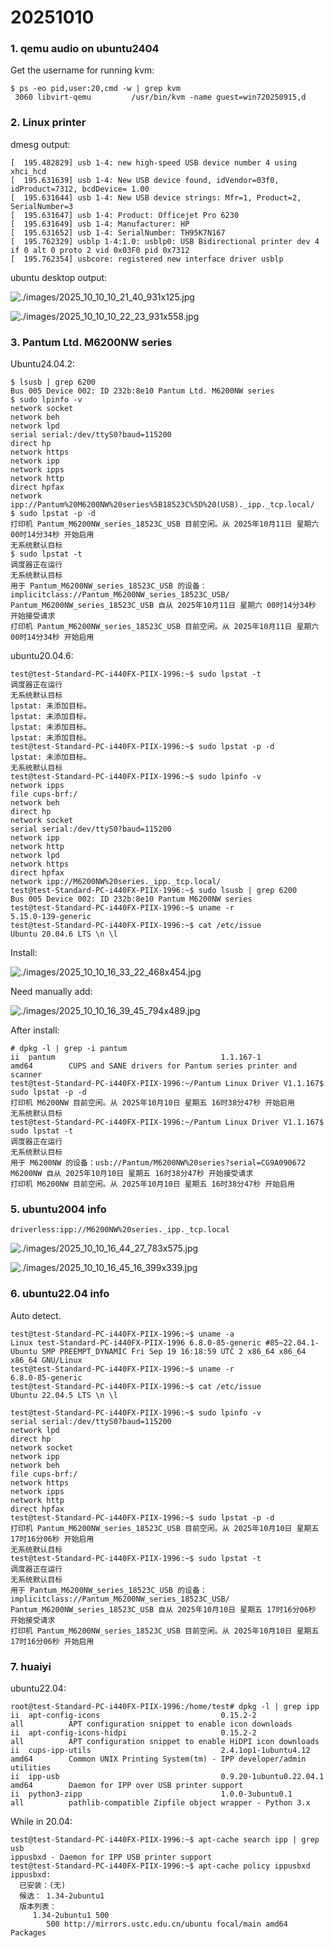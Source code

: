 # 20251010
### 1. qemu audio on ubuntu2404
Get the username for running kvm:     

```
$ ps -eo pid,user:20,cmd -w | grep kvm
 3060 libvirt-qemu         /usr/bin/kvm -name guest=win720250915,d
```
### 2. Linux printer
dmesg output:     

```
[  195.482829] usb 1-4: new high-speed USB device number 4 using xhci_hcd
[  195.631639] usb 1-4: New USB device found, idVendor=03f0, idProduct=7312, bcdDevice= 1.00
[  195.631644] usb 1-4: New USB device strings: Mfr=1, Product=2, SerialNumber=3
[  195.631647] usb 1-4: Product: Officejet Pro 6230
[  195.631649] usb 1-4: Manufacturer: HP
[  195.631652] usb 1-4: SerialNumber: TH95K7N167
[  195.762329] usblp 1-4:1.0: usblp0: USB Bidirectional printer dev 4 if 0 alt 0 proto 2 vid 0x03F0 pid 0x7312
[  195.762354] usbcore: registered new interface driver usblp
```
ubuntu desktop output:    

![./images/2025_10_10_10_21_40_931x125.jpg](./images/2025_10_10_10_21_40_931x125.jpg)

![./images/2025_10_10_10_22_23_931x558.jpg](./images/2025_10_10_10_22_23_931x558.jpg)

### 3. Pantum Ltd. M6200NW series
Ubuntu24.04.2:     

```
$ lsusb | grep 6200
Bus 005 Device 002: ID 232b:8e10 Pantum Ltd. M6200NW series
$ sudo lpinfo -v
network socket
network beh
network lpd
serial serial:/dev/ttyS0?baud=115200
direct hp
network https
network ipp
network ipps
network http
direct hpfax
network ipp://Pantum%20M6200NW%20series%5B18523C%5D%20(USB)._ipp._tcp.local/
$ sudo lpstat -p -d
打印机 Pantum_M6200NW_series_18523C_USB 目前空闲。从 2025年10月11日 星期六 00时14分34秒 开始启用
无系统默认目标
$ sudo lpstat -t
调度器正在运行
无系统默认目标
用于 Pantum_M6200NW_series_18523C_USB 的设备：implicitclass://Pantum_M6200NW_series_18523C_USB/
Pantum_M6200NW_series_18523C_USB 自从 2025年10月11日 星期六 00时14分34秒 开始接受请求
打印机 Pantum_M6200NW_series_18523C_USB 目前空闲。从 2025年10月11日 星期六 00时14分34秒 开始启用
```
ubuntu20.04.6:    

```
test@test-Standard-PC-i440FX-PIIX-1996:~$ sudo lpstat -t
调度器正在运行
无系统默认目标
lpstat: 未添加目标。
lpstat: 未添加目标。
lpstat: 未添加目标。
lpstat: 未添加目标。
test@test-Standard-PC-i440FX-PIIX-1996:~$ sudo lpstat -p -d
lpstat: 未添加目标。
无系统默认目标
test@test-Standard-PC-i440FX-PIIX-1996:~$ sudo lpinfo -v
network ipps
file cups-brf:/
network beh
direct hp
network socket
serial serial:/dev/ttyS0?baud=115200
network ipp
network http
network lpd
network https
direct hpfax
network ipp://M6200NW%20series._ipp._tcp.local/
test@test-Standard-PC-i440FX-PIIX-1996:~$ sudo lsusb | grep 6200
Bus 005 Device 002: ID 232b:8e10 Pantum M6200NW series
test@test-Standard-PC-i440FX-PIIX-1996:~$ uname -r
5.15.0-139-generic
test@test-Standard-PC-i440FX-PIIX-1996:~$ cat /etc/issue
Ubuntu 20.04.6 LTS \n \l
```
Install:    

![./images/2025_10_10_16_33_22_468x454.jpg](./images/2025_10_10_16_33_22_468x454.jpg)

Need manually add:     

![./images/2025_10_10_16_39_45_794x489.jpg](./images/2025_10_10_16_39_45_794x489.jpg)

After install:    

```
# dpkg -l | grep -i pantum
ii  pantum                                     1.1.167-1                            amd64        CUPS and SANE drivers for Pantum series printer and scanner
test@test-Standard-PC-i440FX-PIIX-1996:~/Pantum Linux Driver V1.1.167$ sudo lpstat -p -d
打印机 M6200NW 目前空闲。从 2025年10月10日 星期五 16时38分47秒 开始启用
无系统默认目标
test@test-Standard-PC-i440FX-PIIX-1996:~/Pantum Linux Driver V1.1.167$ sudo lpstat -t
调度器正在运行
无系统默认目标
用于 M6200NW 的设备：usb://Pantum/M6200NW%20series?serial=CG9A090672
M6200NW 自从 2025年10月10日 星期五 16时38分47秒 开始接受请求
打印机 M6200NW 目前空闲。从 2025年10月10日 星期五 16时38分47秒 开始启用
```

### 5. ubuntu2004 info
`driverless:ipp://M6200NW%20series._ipp._tcp.local`    

![./images/2025_10_10_16_44_27_783x575.jpg](./images/2025_10_10_16_44_27_783x575.jpg)

![./images/2025_10_10_16_45_16_399x339.jpg](./images/2025_10_10_16_45_16_399x339.jpg)

### 6. ubuntu22.04 info
Auto detect.   

```
test@test-Standard-PC-i440FX-PIIX-1996:~$ uname -a
Linux test-Standard-PC-i440FX-PIIX-1996 6.8.0-85-generic #85~22.04.1-Ubuntu SMP PREEMPT_DYNAMIC Fri Sep 19 16:18:59 UTC 2 x86_64 x86_64 x86_64 GNU/Linux
test@test-Standard-PC-i440FX-PIIX-1996:~$ uname -r
6.8.0-85-generic
test@test-Standard-PC-i440FX-PIIX-1996:~$ cat /etc/issue
Ubuntu 22.04.5 LTS \n \l

test@test-Standard-PC-i440FX-PIIX-1996:~$ sudo lpinfo -v
serial serial:/dev/ttyS0?baud=115200
network lpd
direct hp
network socket
network ipp
network beh
file cups-brf:/
network https
network ipps
network http
direct hpfax
test@test-Standard-PC-i440FX-PIIX-1996:~$ sudo lpstat -p -d
打印机 Pantum_M6200NW_series_18523C_USB 目前空闲。从 2025年10月10日 星期五 17时16分06秒 开始启用
无系统默认目标
test@test-Standard-PC-i440FX-PIIX-1996:~$ sudo lpstat -t
调度器正在运行
无系统默认目标
用于 Pantum_M6200NW_series_18523C_USB 的设备：implicitclass://Pantum_M6200NW_series_18523C_USB/
Pantum_M6200NW_series_18523C_USB 自从 2025年10月10日 星期五 17时16分06秒 开始接受请求
打印机 Pantum_M6200NW_series_18523C_USB 目前空闲。从 2025年10月10日 星期五 17时16分06秒 开始启用
```

### 7. huaiyi
ubuntu22.04:    

```
root@test-Standard-PC-i440FX-PIIX-1996:/home/test# dpkg -l | grep ipp
ii  apt-config-icons                           0.15.2-2                                          all          APT configuration snippet to enable icon downloads
ii  apt-config-icons-hidpi                     0.15.2-2                                          all          APT configuration snippet to enable HiDPI icon downloads
ii  cups-ipp-utils                             2.4.1op1-1ubuntu4.12                              amd64        Common UNIX Printing System(tm) - IPP developer/admin utilities
ii  ipp-usb                                    0.9.20-1ubuntu0.22.04.1                           amd64        Daemon for IPP over USB printer support
ii  python3-zipp                               1.0.0-3ubuntu0.1                                  all          pathlib-compatible Zipfile object wrapper - Python 3.x

```
While in 20.04:    

```
test@test-Standard-PC-i440FX-PIIX-1996:~$ apt-cache search ipp | grep usb
ippusbxd - Daemon for IPP USB printer support
test@test-Standard-PC-i440FX-PIIX-1996:~$ apt-cache policy ippusbxd
ippusbxd:
  已安装：(无)
  候选： 1.34-2ubuntu1
  版本列表：
     1.34-2ubuntu1 500
        500 http://mirrors.ustc.edu.cn/ubuntu focal/main amd64 Packages

```
